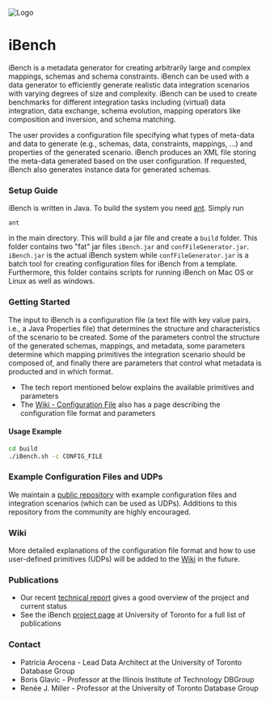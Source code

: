 ![Logo](<img src="https://github.com/IITDBGroup/gprom/docs/images/ibenchlogo.png" alt="GProM Logo" style="width: 100px;"/>)

# iBench #

iBench is a metadata generator for creating arbitrarily large and complex mappings, schemas and schema constraints. iBench can be used with a data generator to efficiently generate realistic data integration scenarios with varying degrees of size and complexity. iBench can be used to create benchmarks for different integration tasks including (virtual) data integration, data exchange, schema evolution, mapping operators like composition and inversion, and schema matching.

The user provides a configuration file specifying what types of meta-data and data to generate (e.g., schemas, data, constraints, mappings, ...) and properties of the generated scenario. iBench produces an XML file storing the meta-data generated based on the user configuration. If requested, iBench also generates instance data for generated schemas.

### Setup Guide ###

iBench is written in Java. To build the system you need [ant](http://ant.apache.org/). Simply run 

```
ant
```

in the main directory. This will build a jar file and create a `build` folder. This folder contains two "fat" jar files `iBench.jar` and `confFileGenerator.jar`. `iBench.jar` is the actual iBench system while `confFileGenerator.jar` is a batch tool for creating configuration files for iBench from a template. Furthermore, this folder contains scripts for running iBench on Mac OS or Linux as well as windows.

### Getting Started ###

The input to iBench is a configuration file (a text file with key value pairs, i.e., a Java Properties file) that determines the structure and characteristics of the scenario to be created. Some of the parameters control the structure of the generated schemas, mappings, and metadata, some parameters determine which mapping primitives the integration scenario should be composed of, and finally there are parameters that control what metadata is producted and in which format.

* The tech report mentioned below explains the available primitives and parameters
* The [Wiki - Configuration File](https://github.com/RJMillerLab/ibench/wiki/ConfigurationFile) also has a page describing the configuration file format and parameters 

#### Usage Example


```sh
cd build
./iBench.sh -c CONFIG_FILE
```

### Example Configuration Files and UDPs ###

We maintain a [public repository](https://github.com/RJMillerLab/ibenchScenarioCollection) with example configuration files and integration scenarios (which can be used as UDPs). Additions to this repository from the community are highly encouraged.

### Wiki ###

More detailed explanations of the configuration file format and how to use user-defined primitives (UDPs) will be added to the [Wiki](https://github.com/RJMillerLab/ibench/wiki) in the future.

### Publications ###

* Our recent [technical report](http://dblab.cs.toronto.edu/project/iBench/docs/iBench-TR-2015.pdf) gives a good overview of the project and current status
* See the iBench [project page](http://dblab.cs.toronto.edu/project/iBench/) at University of Toronto for a full list of publications

### Contact ###

* Patricia Arocena - Lead Data Architect at the University of Toronto Database Group
* Boris Glavic - Professor at the Illinois Institute of Technology DBGroup
* Renée J. Miller - Professor at the University of Toronto Database Group
